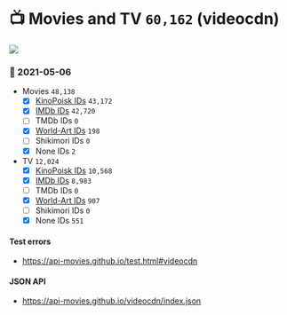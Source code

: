 # :tv: Movies and TV `60,162` (videocdn)

<a href="https://API-Movies.github.io"><img src="https://API-Movies.github.io/banner.png?cache"></a>

### :date: 2021-05-06
- Movies `48,138`
  - [x] <a href="https://API-Movies.github.io/videocdn/movie_kinopoisk_ids.json">KinoPoisk IDs</a> `43,172`
  - [x] <a href="https://API-Movies.github.io/videocdn/movie_imdb_ids.json">IMDb IDs</a> `42,720`
  - [ ] TMDb IDs `0`
  - [x] <a href="https://API-Movies.github.io/videocdn/movie_world_art_ids.json">World-Art IDs</a> `198`
  - [ ] Shikimori IDs `0`
  - [x] None IDs `2`
- TV `12,024`
  - [x] <a href="https://API-Movies.github.io/videocdn/tv_kinopoisk_ids.json">KinoPoisk IDs</a> `10,568`
  - [x] <a href="https://API-Movies.github.io/videocdn/tv_imdb_ids.json">IMDb IDs</a> `8,983`
  - [ ] TMDb IDs `0`
  - [x] <a href="https://API-Movies.github.io/videocdn/tv_world_art_ids.json">World-Art IDs</a> `907`
  - [ ] Shikimori IDs `0`
  - [x] None IDs `551`
#### Test errors
- <a href='https://api-movies.github.io/test.html#videocdn'>https://api-movies.github.io/test.html#videocdn</a>
#### JSON API
- <a href='https://api-movies.github.io/videocdn/index.json'>https://api-movies.github.io/videocdn/index.json</a>
